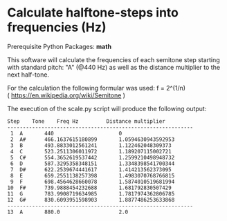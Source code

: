 <H1>Calculate halftone-steps into frequencies (Hz) </H1>

Prerequisite Python Packages: <b>math</b>

This software will calculate the frequencies of each semitone step starting with standard pitch: "A" (@440 Hz) as well as the distance multiplier to the next half-tone.

For the calculation the following formular was used: f = 2^(1/n) <BR>
( https://en.wikipedia.org/wiki/Semitone )

The execution of the scale.py script will produce the following output:
``` 
Step 	Tone 	Freq Hz 		Distance multiplier
------------------------------------------------------------
 1 	A   	440                  	0                   
 2 	A#  	466.1637615180899    	1.0594630943592953  
 3 	B   	493.8833012561241    	1.122462048309373   
 4 	C   	523.2511306011972    	1.189207115002721   
 5 	C#  	554.3652619537442    	1.2599210498948732  
 6 	D   	587.3295358348151    	1.3348398541700344  
 7 	D#  	622.2539674441617    	1.414213562373095   
 8 	E   	659.2551138257398    	1.4983070768766815  
 9 	F   	698.4564628660078    	1.5874010519681994  
10 	F#  	739.9888454232688    	1.681792830507429   
11 	G   	783.9908719634985    	1.7817974362806785  
12 	G#  	830.6093951598903    	1.8877486253633868  
------------------------------------------------------------
13 	A   	880.0                	2.0                 
```
